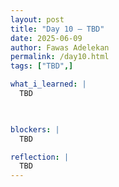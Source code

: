 ```yaml
---
layout: post
title: "Day 10 – TBD"
date: 2025-06-09
author: Fawas Adelekan
permalink: /day10.html
tags: ["TBD",]

what_i_learned: |
  TBD

  

blockers: |
  TBD

reflection: |
  TBD
---
```

